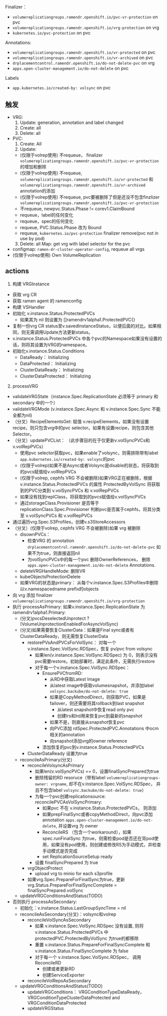 Finalizer：
- `volumereplicationgroups.ramendr.openshift.io/pvc-vr-protection` on pvc
- `volumereplicationgroups.ramendr.openshift.io/vrg-protection` on vrg
- `kubernetes.io/pvc-protection` on pvc

Annotations:
- `volumereplicationgroups.ramendr.openshift.io/vr-protected` on pvc
- `volumereplicationgroups.ramendr.openshift.io/vr-archived` on pvc
- `drplacementcontrol.ramendr.openshift.io/do-not-delete-pvc` on vrg
- `apps.open-cluster-management.io/do-not-delete` on pvc

Labels
- `app.kubernetes.io/created-by: volsync` on pvc

## 触发
- VRG: 
  1. Update: generation, annotation and label changed
  2. Create: all
  3. Delete: all
- PVC: 
  1. Create: All
  2. Update: 
    - (仅限于volrep使用) 不requeue， finalizer `volumereplicationgroups.ramendr.openshift.io/pvc-vr-protection`的增加和删除
    - (仅限于volrep使用) 不requeue, `volumereplicationgroups.ramendr.openshift.io/vr-protected` 和 `volumereplicationgroups.ramendr.openshift.io/vr-archived` annotation的添加
    - (仅限于volrep使用) 不requeue, pvc要被删除了但是还没不包含finzlizer `volumereplicationgroups.ramendr.openshift.io/pvc-vr-protection`
    - 不requeue, newpvc.Status.Phase != corev1.ClaimBound
    - requeue，label的任何变化
    - requeue，spec的任何变化
    - requeue, PVC.Status.Phase 改为 Bound
    - requeue, `kubernetes.io/pvc-protection` finalizer remove(pvc not in use by pod)
  3. Delete: all
  Map: get vrg with label selector for the pvc 
- configmap: `ramen-dr-cluster-operator-config`, requeue all vrgs
- (仅限于volrep使用) Own VolumeReplication

## actions

1. 构建 VRGInstance
  - 获取 vrg CR
  - 获取 ramen agent 的 ramenconfig
  - 构建 VSHandler
  - 初始化 v.instance.Status.ProtectedPVCs
    - 如果其为 nil 则设置为 []ramendrv1alpha1.ProtectedPVC{}
  - 复制一份vrg CR status至v.savedInstanceStatus，以便后面的对比。如果相同，则无需调用Update方法更新status。
  - v.instance.Status.ProtectedPVCs 中各个pvc的Namespace如果没有设置的话，则将其设置为VRG的namespace。
  - 初始化v.instance.Status.Conditions
    - DataReady： Initializing
    - DataProtected： Initializing
    - ClusterDataReady： Initializing
    - ClusterDataProtected： Initializing
   
2. processVRG
  - validateVRGState（instance.Spec.ReplicationState 必须等于 primary 和 secondary 中的一个）
  - validateVRGMode (v.instance.Spec.Async 和 v.instance.Spec.Sync 不能全都为nil)
  - （分叉）RecipeElementsGet: 赋值 v.recipeElements，如果没有设置recipe，则只包含vrg中的pvc selector。如果有设置recipe，则包含其他Selector。
  - （分叉）updatePVCList： （此步骤目的在于仅更新v.volSyncPVCs和v.volRepPVCs）
    - 使用pvc selector获取pvc，如果enable了volsync，则需排除带有label `app.kubernetes.io/created-by: volsync`的pvc
    - (仅限于volrep)如果不是Async或者Volsync是disable的状态，将获取到的pvcs赋值给v.volRepPVCs
    - (仅限于volrep, cephfs VRG 不会被删除)如果VRG正在被删除，根据v.instance.Status.ProtectedPVCs 的属性 ProtectedByVolSync 将获取到的PVC分类到 v.volSyncPVCs 和 v.volRepPVCs
    - 如果没有找到replClass，将获取到的pvcs赋值给v.volSyncPVCs
    - 通过storageClass.Provisioner 是否等于 replicationClass.Spec.Provisioner 判断pvc是否属于cephfs，将其分类至 v.volSyncPVCs 和 v.volRepPVCs
  - 通过遍历vrg.Spec.S3Profiles，创建v.s3StoreAccessors
  - （分叉）(仅限于volrep, cephfs VRG 不会被删除)如果 vrg 被删除
    - disownPVCs： 
      - 检查VRG 的 annotation `drplacementcontrol.ramendr.openshift.io/do-not-delete-pvc` 如果不为true，则直接返回nil
      - 为volSyncPVCs中的每一个pvc 删除OwnerReferences， 删除`apps.open-cluster-management.io/do-not-delete` Annotations.
    - deleteVRGHandleMode: 删除VR
    - kubeObjectsProtectionDelete
    - 如果VRG的状态是primary： 从每个v.instance.Spec.S3Profiles中删除以v.namespacedname prefix的objects
  - 向 vrg 添加 finalizer `volumereplicationgroups.ramendr.openshift.io/vrg-protection`
  - 执行 processAsPrimary: 如果v.instance.Spec.ReplicationState 为 ramendrv1alpha1.Primary:
    - (分叉)pvcsDeselectedUnprotect ? (VolumeUnprotectionEnabledForAsyncVolSync)
    - (分叉)如果需要恢复ClusterData：如果是Final sync或者有ClusterDataReady，则无需恢复ClusterData
      - restorePVsAndPVCsForVolSync： 对每一个v.instance.Spec.VolSync.RDSpec，恢复 pv/pvc from volsync
        - 如果len(v.instance.Spec.VolSync.RDSpec) 为 0，则表示没有pvc需要restore。初始部署时，满足此条件，无需执行restore
        - 对于每一个v.instance.Spec.VolSync.RDSpec：
          - EnsurePVCfromRD:
            - 从RD中获取Latest Image
            - 从latest image中获取volumesnapshot，并添加label `volsync.backube/do-not-delete: true`
            - 如果是CopyMethodDirect，则获取PVC，如果是failover，则还需要将其rollback到last snapshot
              - 从latest snapshot中恢复read only pvc
              - 创建lrs和lrd用来恢复pvc到最新的snapshot
            - 如果不是，则直接从snapshot恢复pvc
            - 向PVC添加 rdSpec.ProtectedPVC.Annotations 中ocm相关的annotation
            - 向snapshot添加vrg的owner reference
          - 添加恢复的pvc到v.instance.Status.ProtectedPVCs
      - ClusterDataReady 设置为true
    - reconcileAsPrimary(分叉)
      - reconcileVolsyncAsPrimary
        - 如果len(v.volSyncPVCs) == 0，设置finalSyncPrepared为true
        - 删除残留的RD resoruce（带有label `volumereplicationgroups-owner: vrgname`, 却不在v.instance.Spec.VolSync.RDSpec， 并且不包含label `volsync.backube/do-not-delete: true`）
        - 为每一个pvc创建replicationsource: reconcilePVCAsVolSyncPrimary:
          - 如果pvc 不在 v.instance.Status.ProtectedPVCs， 则添加
          - 如果prepFinalSync或者copyMethodDirect，向pvc添加annotation `apps.open-cluster-management.io/do-not-delete`, 并设置vrg 为 owner
          - ReconcileRS （包含一个workaround），如果spec.runFinalSync 为true，则需检查pod是否还在背pod使用，如果没有pod使用，则创建或修改RS为手动模式，并检查手动模式是否完成
          - set ReplicationSourceSetup ready
        - 设置 finalSyncPrepared 为 true
      - vrgObjectProtect
        - upload vrg to minio for each s3profile
      - 如果vrg.Spec.PrepareForFinalSync为true，更新vrg.Status.PrepareForFinalSyncComplete = finalSyncPrepared.volSync
    - updateVRGConditionsAndStatus(TODO)
  - 否则执行 processAsSecondary:
    - 初始化：v.instance.Status.LastGroupSyncTime = nil 
    - reconcileAsSecondary(分叉)：volsync和volrep
      - reconcileVolSyncAsSecondary
        - 如果 v.instance.Spec.VolSync.RDSpec 没有设置, 则将v.instance.Status.ProtectedPVCs 中 protectedPVC.ProtectedByVolSync 为true的都移除
        - 重置 v.instance.Status.PrepareForFinalSyncComplete 和 v.instance.Status.FinalSyncComplete 为 false
        - 对于每一个 v.instance.Spec.VolSync.RDSpec， 调用 ReconcileRD 
          - 创建或者更新RD
          - 创建ServiceExporter
      - reconcileVolRepsAsSecondary
    - updateVRGConditionsAndStatus(TODO)
      - updateVRGConditions： VRGConditionTypeDataReady， VRGConditionTypeClusterDataProtected and VRGConditionDataProtected
      - updateVRGStatus
